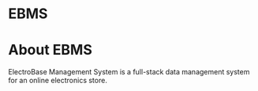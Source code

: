 # EBMS

# About EBMS

ElectroBase Management System is a full-stack data management system for an online electronics store.
